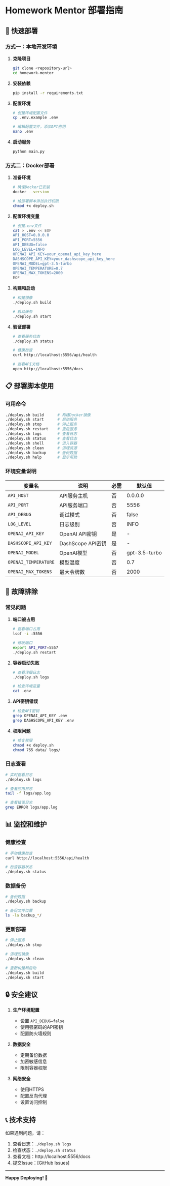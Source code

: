 # Homework Mentor 部署指南

## 🚀 快速部署

### 方式一：本地开发环境

1. **克隆项目**
   ```bash
   git clone <repository-url>
   cd homework-mentor
   ```

2. **安装依赖**
   ```bash
   pip install -r requirements.txt
   ```

3. **配置环境**
   ```bash
   # 创建环境配置文件
   cp .env.example .env
   
   # 编辑配置文件，添加API密钥
   nano .env
   ```

4. **启动服务**
   ```bash
   python main.py
   ```

### 方式二：Docker部署

1. **准备环境**
   ```bash
   # 确保Docker已安装
   docker --version
   
   # 给部署脚本添加执行权限
   chmod +x deploy.sh
   ```

2. **配置环境变量**
   ```bash
   # 创建.env文件
   cat > .env << EOF
   API_HOST=0.0.0.0
   API_PORT=5556
   API_DEBUG=false
   LOG_LEVEL=INFO
   OPENAI_API_KEY=your_openai_api_key_here
   DASHSCOPE_API_KEY=your_dashscope_api_key_here
   OPENAI_MODEL=gpt-3.5-turbo
   OPENAI_TEMPERATURE=0.7
   OPENAI_MAX_TOKENS=2000
   EOF
   ```

3. **构建和启动**
   ```bash
   # 构建镜像
   ./deploy.sh build
   
   # 启动服务
   ./deploy.sh start
   ```

4. **验证部署**
   ```bash
   # 查看服务状态
   ./deploy.sh status
   
   # 健康检查
   curl http://localhost:5556/api/health
   
   # 查看API文档
   open http://localhost:5556/docs
   ```

## 📋 部署脚本使用

### 可用命令

```bash
./deploy.sh build      # 构建Docker镜像
./deploy.sh start      # 启动服务
./deploy.sh stop       # 停止服务
./deploy.sh restart    # 重启服务
./deploy.sh logs       # 查看日志
./deploy.sh status     # 查看状态
./deploy.sh shell      # 进入容器
./deploy.sh clean      # 清理资源
./deploy.sh backup     # 备份数据
./deploy.sh help       # 显示帮助
```

### 环境变量说明

| 变量名 | 说明 | 必需 | 默认值 |
|--------|------|------|--------|
| `API_HOST` | API服务主机 | 否 | 0.0.0.0 |
| `API_PORT` | API服务端口 | 否 | 5556 |
| `API_DEBUG` | 调试模式 | 否 | false |
| `LOG_LEVEL` | 日志级别 | 否 | INFO |
| `OPENAI_API_KEY` | OpenAI API密钥 | 是 | - |
| `DASHSCOPE_API_KEY` | DashScope API密钥 | 是 | - |
| `OPENAI_MODEL` | OpenAI模型 | 否 | gpt-3.5-turbo |
| `OPENAI_TEMPERATURE` | 模型温度 | 否 | 0.7 |
| `OPENAI_MAX_TOKENS` | 最大令牌数 | 否 | 2000 |

## 🔧 故障排除

### 常见问题

1. **端口被占用**
   ```bash
   # 查看端口占用
   lsof -i :5556
   
   # 修改端口
   export API_PORT=5557
   ./deploy.sh restart
   ```

2. **容器启动失败**
   ```bash
   # 查看详细日志
   ./deploy.sh logs
   
   # 检查环境变量
   cat .env
   ```

3. **API密钥错误**
   ```bash
   # 检查API密钥
   grep OPENAI_API_KEY .env
   grep DASHSCOPE_API_KEY .env
   ```

4. **权限问题**
   ```bash
   # 修复权限
   chmod +x deploy.sh
   chmod 755 data/ logs/
   ```

### 日志查看

```bash
# 实时查看日志
./deploy.sh logs

# 查看应用日志
tail -f logs/app.log

# 查看错误日志
grep ERROR logs/app.log
```

## 📊 监控和维护

### 健康检查

```bash
# 手动健康检查
curl http://localhost:5556/api/health

# 检查容器状态
./deploy.sh status
```

### 数据备份

```bash
# 备份数据
./deploy.sh backup

# 备份文件位置
ls -la backup_*/
```

### 更新部署

```bash
# 停止服务
./deploy.sh stop

# 清理旧镜像
./deploy.sh clean

# 重新构建和启动
./deploy.sh build
./deploy.sh start
```

## 🔒 安全建议

1. **生产环境配置**
   - 设置 `API_DEBUG=false`
   - 使用强密码的API密钥
   - 配置防火墙规则

2. **数据安全**
   - 定期备份数据
   - 加密敏感信息
   - 限制容器权限

3. **网络安全**
   - 使用HTTPS
   - 配置反向代理
   - 设置访问控制

## 📞 技术支持

如果遇到问题，请：

1. 查看日志：`./deploy.sh logs`
2. 检查状态：`./deploy.sh status`
3. 查看文档：http://localhost:5556/docs
4. 提交Issue：[GitHub Issues]

---

**Happy Deploying! 🚀** 